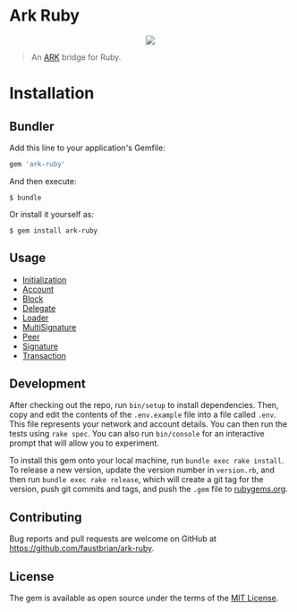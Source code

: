 # Ark Ruby

<p align="center">
    <img src="https://raw.githubusercontent.com/faustbrian/ARK-Ruby/master/banner.png" />
</p>

> An [ARK](https://github.com/ArkEcosystem/ark-node) bridge for Ruby.

# Installation

## Bundler

Add this line to your application's Gemfile:

```ruby
gem 'ark-ruby'
```

And then execute:

    $ bundle

Or install it yourself as:

    $ gem install ark-ruby

## Usage

* [Initialization](docs/Initialization.md)
* [Account](docs/Account.md)
* [Block](docs/Block.md)
* [Delegate](docs/Delegate.md)
* [Loader](docs/Loader.md)
* [MultiSignature](docs/MultiSignature.md)
* [Peer](docs/Peer.md)
* [Signature](docs/Signature.md)
* [Transaction](docs/Transaction.md)

## Development

After checking out the repo, run `bin/setup` to install dependencies. Then, copy and edit the contents of the `.env.example` file into a file called `.env`. This file represents your network and account details. You can then run the tests using `rake spec`. You can also run `bin/console` for an interactive prompt that will allow you to experiment.

To install this gem onto your local machine, run `bundle exec rake install`. To release a new version, update the version number in `version.rb`, and then run `bundle exec rake release`, which will create a git tag for the version, push git commits and tags, and push the `.gem` file to [rubygems.org](https://rubygems.org).

## Contributing

Bug reports and pull requests are welcome on GitHub at https://github.com/faustbrian/ark-ruby.

## License

The gem is available as open source under the terms of the [MIT License](http://opensource.org/licenses/MIT).
